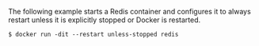The following example starts a Redis container and configures it to always restart unless it is explicitly stopped or Docker is restarted.

`$ docker run -dit --restart unless-stopped redis`
